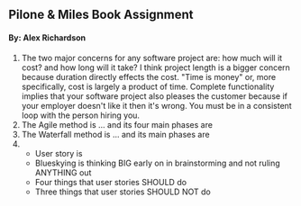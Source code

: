 ## Pilone & Miles Book Assignment
#### By: Alex Richardson

1. The two major concerns for any software project are: how much will it cost? and how long will it take? I think project length is a bigger concern because duration directly effects the cost. "Time is money" or, more specifically, cost is largely a product of time. Complete functionality implies that your software project also pleases the customer because if your employer doesn't like it then it's wrong. You must be in a consistent loop with the person hiring you.
2. The Agile method is ... and its four main phases are
3. The Waterfall method is ... and its main phases are
4. - User story is 
   - Blueskying is thinking BIG early on in brainstorming and not ruling ANYTHING out
   - Four things that user stories SHOULD do
   - Three things that user stories SHOULD NOT do
